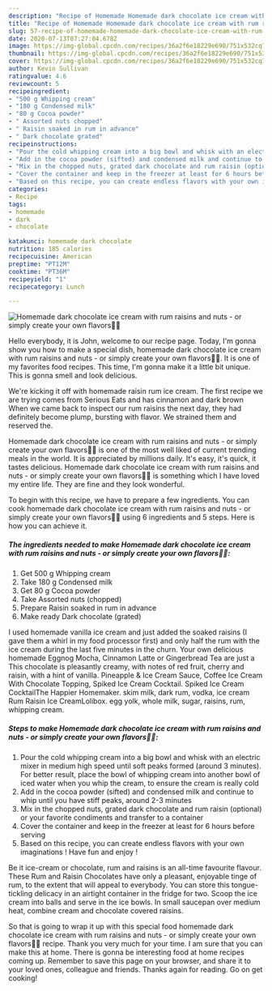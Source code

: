 ```yaml
---
description: "Recipe of Homemade Homemade dark chocolate ice cream with rum raisins and nuts - or simply create your own flavors🍦😋"
title: "Recipe of Homemade Homemade dark chocolate ice cream with rum raisins and nuts - or simply create your own flavors🍦😋"
slug: 57-recipe-of-homemade-homemade-dark-chocolate-ice-cream-with-rum-raisins-and-nuts-or-simply-create-your-own-flavors
date: 2020-07-13T07:27:04.678Z
image: https://img-global.cpcdn.com/recipes/36a2f6e18229e690/751x532cq70/homemade-dark-chocolate-ice-cream-with-rum-raisins-and-nuts-or-simply-create-your-own-flavors🍦😋-recipe-main-photo.jpg
thumbnail: https://img-global.cpcdn.com/recipes/36a2f6e18229e690/751x532cq70/homemade-dark-chocolate-ice-cream-with-rum-raisins-and-nuts-or-simply-create-your-own-flavors🍦😋-recipe-main-photo.jpg
cover: https://img-global.cpcdn.com/recipes/36a2f6e18229e690/751x532cq70/homemade-dark-chocolate-ice-cream-with-rum-raisins-and-nuts-or-simply-create-your-own-flavors🍦😋-recipe-main-photo.jpg
author: Kevin Sullivan
ratingvalue: 4.6
reviewcount: 5
recipeingredient:
- "500 g Whipping cream"
- "180 g Condensed milk"
- "80 g Cocoa powder"
- " Assorted nuts chopped"
- " Raisin soaked in rum in advance"
- " Dark chocolate grated"
recipeinstructions:
- "Pour the cold whipping cream into a big bowl and whisk with an electric mixer in medium high speed until soft peaks formed (around 3 minutes). For better result, place the bowl of whipping cream into another bowl of iced water when you whip the cream, to ensure the cream is really cold"
- "Add in the cocoa powder (sifted) and condensed milk and continue to whip until you have stiff peaks, around 2-3 minutes"
- "Mix in the chopped nuts, grated dark chocolate and rum raisin (optional) or your favorite condiments and transfer to a container"
- "Cover the container and keep in the freezer at least for 6 hours before serving"
- "Based on this recipe, you can create endless flavors with your own imaginations ! Have fun and enjoy !"
categories:
- Recipe
tags:
- homemade
- dark
- chocolate

katakunci: homemade dark chocolate 
nutrition: 185 calories
recipecuisine: American
preptime: "PT12M"
cooktime: "PT36M"
recipeyield: "1"
recipecategory: Lunch

---
```



![Homemade dark chocolate ice cream with rum raisins and nuts - or simply create your own flavors🍦😋](https://img-global.cpcdn.com/recipes/36a2f6e18229e690/751x532cq70/homemade-dark-chocolate-ice-cream-with-rum-raisins-and-nuts-or-simply-create-your-own-flavors🍦😋-recipe-main-photo.jpg)

Hello everybody, it is John, welcome to our recipe page. Today, I'm gonna show you how to make a special dish, homemade dark chocolate ice cream with rum raisins and nuts - or simply create your own flavors🍦😋. It is one of my favorites food recipes. This time, I'm gonna make it a little bit unique. This is gonna smell and look delicious.

We&#39;re kicking it off with homemade raisin rum ice cream. The first recipe we are trying comes from Serious Eats and has cinnamon and dark brown When we came back to inspect our rum raisins the next day, they had definitely become plump, bursting with flavor. We strained them and reserved the.

Homemade dark chocolate ice cream with rum raisins and nuts - or simply create your own flavors🍦😋 is one of the most well liked of current trending meals in the world. It is appreciated by millions daily. It's easy, it's quick, it tastes delicious. Homemade dark chocolate ice cream with rum raisins and nuts - or simply create your own flavors🍦😋 is something which I have loved my entire life. They are fine and they look wonderful.


To begin with this recipe, we have to prepare a few ingredients. You can cook homemade dark chocolate ice cream with rum raisins and nuts - or simply create your own flavors🍦😋 using 6 ingredients and 5 steps. Here is how you can achieve it.

<!--inarticleads1-->

##### The ingredients needed to make Homemade dark chocolate ice cream with rum raisins and nuts - or simply create your own flavors🍦😋:

1. Get 500 g Whipping cream
1. Take 180 g Condensed milk
1. Get 80 g Cocoa powder
1. Take  Assorted nuts (chopped)
1. Prepare  Raisin soaked in rum in advance
1. Make ready  Dark chocolate (grated)


I used homemade vanilla ice cream and just added the soaked raisins (I gave them a whirl in my food processor first) and only half the rum with the ice cream during the last five minutes in the churn. Your own delicious homemade Eggnog Mocha, Cinnamon Latte or Gingerbread Tea are just a This chocolate is pleasantly creamy, with notes of red fruit, cherry and raisin, with a hint of vanilla. Pineapple &amp; Ice Cream Sauce, Coffee Ice Cream With Chocolate Topping, Spiked Ice Cream Cocktail. Spiked Ice Cream CocktailThe Happier Homemaker. skim milk, dark rum, vodka, ice cream Rum Raisin Ice CreamLolibox. egg yolk, whole milk, sugar, raisins, rum, whipping cream. 

<!--inarticleads2-->

##### Steps to make Homemade dark chocolate ice cream with rum raisins and nuts - or simply create your own flavors🍦😋:

1. Pour the cold whipping cream into a big bowl and whisk with an electric mixer in medium high speed until soft peaks formed (around 3 minutes). For better result, place the bowl of whipping cream into another bowl of iced water when you whip the cream, to ensure the cream is really cold
1. Add in the cocoa powder (sifted) and condensed milk and continue to whip until you have stiff peaks, around 2-3 minutes
1. Mix in the chopped nuts, grated dark chocolate and rum raisin (optional) or your favorite condiments and transfer to a container
1. Cover the container and keep in the freezer at least for 6 hours before serving
1. Based on this recipe, you can create endless flavors with your own imaginations ! Have fun and enjoy !


Be it ice-cream or chocolate, rum and raisins is an all-time favourite flavour. These Rum and Raisin Chocolates have only a pleasant, enjoyable tinge of rum, to the extent that will appeal to everybody. You can store this tongue-tickling delicacy in an airtight container in the fridge for two. Scoop the ice cream into balls and serve in the ice bowls. In small saucepan over medium heat, combine cream and chocolate covered raisins. 

So that is going to wrap it up with this special food homemade dark chocolate ice cream with rum raisins and nuts - or simply create your own flavors🍦😋 recipe. Thank you very much for your time. I am sure that you can make this at home. There is gonna be interesting food at home recipes coming up. Remember to save this page on your browser, and share it to your loved ones, colleague and friends. Thanks again for reading. Go on get cooking!
